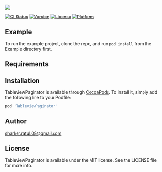 <img src="https://github.com/ratulSharker/TableviewPaginator/blob/master/images/Banner.jpg?raw=true"></img>

[![CI Status](https://travis-ci.org/ratulSharker/TableviewPaginator.svg?branch=master)](https://travis-ci.org/ratulSharker/TableviewPaginator)
[![Version](https://img.shields.io/cocoapods/v/TableviewPaginator.svg?style=flat)](https://cocoapods.org/pods/TableviewPaginator)
[![License](https://img.shields.io/cocoapods/l/TableviewPaginator.svg?style=flat)](https://cocoapods.org/pods/TableviewPaginator)
[![Platform](https://img.shields.io/cocoapods/p/TableviewPaginator.svg?style=flat)](https://cocoapods.org/pods/TableviewPaginator)

## Example

To run the example project, clone the repo, and run `pod install` from the Example directory first.

## Requirements

## Installation

TableviewPaginator is available through [CocoaPods](https://cocoapods.org). To install
it, simply add the following line to your Podfile:

```ruby
pod 'TableviewPaginator'
```

## Author

sharker.ratul.08@gmail.com

## License

TableviewPaginator is available under the MIT license. See the LICENSE file for more info.
